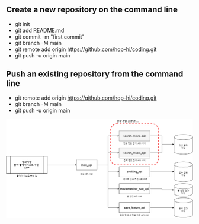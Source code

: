 Create a new repository on the command line
-------------
* git init
* git add README.md
* git commit -m "first commit"
* git branch -M main
* git remote add origin https://github.com/hop-hi/coding.git
* git push -u origin main

Push an existing repository from the command line
-------------
* git remote add origin https://github.com/hop-hi/coding.git
* git branch -M main
* git push -u origin main

![서비스 구성도](./service_structure.PNG)

